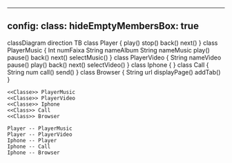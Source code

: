 
---
config:
  class:
    hideEmptyMembersBox: true
---
classDiagram
direction TB
    class Player {
	    play()
	    stop()
	    back()
	    next()
    }
    class PlayerMusic {
	    Int numFaixa
	    String nameAlbum
	    String nameMusic
	    play()
	    pause()
	    back()
	    next()
	    selectMusic()
    }
    class PlayerVideo {
	    String nameVideo
	    pause()
	    play()
	    back()
	    next()
	    selectVideo()
    }
    class Iphone {
    }
    class Call {
	    String num
	    call()
	    send()
    }
    class Browser {
	    String url
	    displayPage()
	    addTab()
    }

	<<Classe>> PlayerMusic
	<<Classe>> PlayerVideo
	<<Classe>> Iphone
	<<Class>> Call
	<<Class>> Browser

    Player -- PlayerMusic
    Player -- PlayerVideo
    Iphone -- Player
    Iphone -- Call
    Iphone -- Browser
